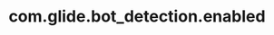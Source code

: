 ---
weight: 161
layout: page
title: com.glide.bot_detection.enabled
description: ""
value: "false"
---